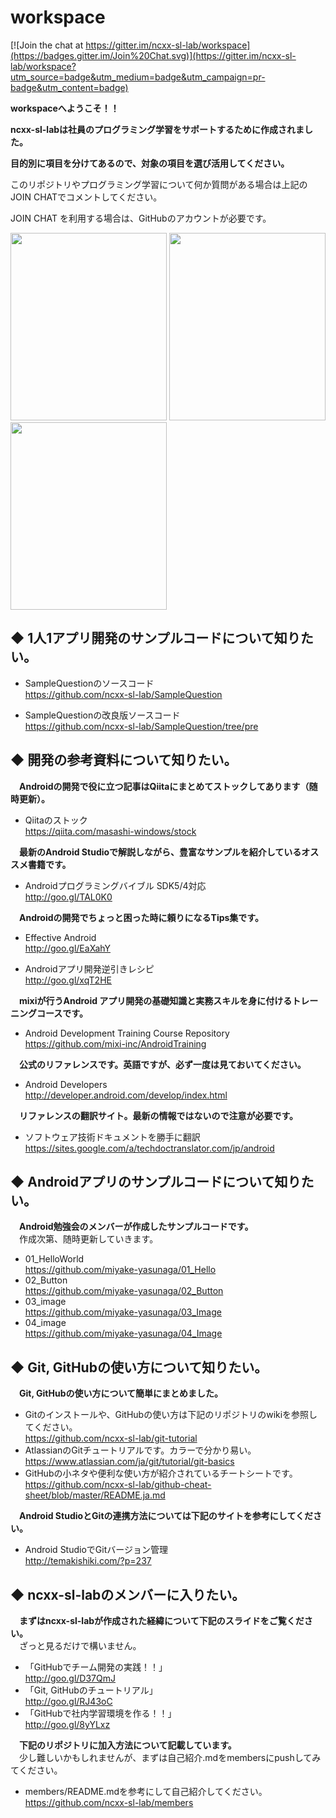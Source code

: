 # workspace

[![Join the chat at https://gitter.im/ncxx-sl-lab/workspace](https://badges.gitter.im/Join%20Chat.svg)](https://gitter.im/ncxx-sl-lab/workspace?utm_source=badge&utm_medium=badge&utm_campaign=pr-badge&utm_content=badge)

**workspaceへようこそ！！**

**ncxx-sl-labは社員のプログラミング学習をサポートするために作成されました。**

**目的別に項目を分けてあるので、対象の項目を選び活用してください。**

このリポジトリやプログラミング学習について何か質問がある場合は上記のJOIN CHATでコメントしてください。

JOIN CHAT を利用する場合は、GitHubのアカウントが必要です。

<img src="http://keepingblog.net/github_images/workspace/ncxx_sl_boy.gif" width="250" height="300">
<img src="http://keepingblog.net/github_images/workspace/doroid.gif" width="250" height="300">
<img src="http://keepingblog.net/github_images/workspace/ncxx_sl_girl.gif" width="250" height="300">

## ◆ 1人1アプリ開発のサンプルコードについて知りたい。
- SampleQuestionのソースコード  
https://github.com/ncxx-sl-lab/SampleQuestion

- SampleQuestionの改良版ソースコード  
https://github.com/ncxx-sl-lab/SampleQuestion/tree/pre  

## ◆ 開発の参考資料について知りたい。

　**Androidの開発で役に立つ記事はQiitaにまとめてストックしてあります（随時更新）。**
- Qiitaのストック  
https://qiita.com/masashi-windows/stock

　**最新のAndroid Studioで解説しながら、豊富なサンプルを紹介しているオススメ書籍です。**
- Androidプログラミングバイブル SDK5/4対応  
http://goo.gl/TAL0K0

　**Androidの開発でちょっと困った時に頼りになるTips集です。**
- Effective Android   
http://goo.gl/EaXahY  

- Androidアプリ開発逆引きレシピ  
http://goo.gl/xqT2HE  

　**mixiが行うAndroid アプリ開発の基礎知識と実務スキルを身に付けるトレーニングコースです。**
- Android Development Training Course Repository  
https://github.com/mixi-inc/AndroidTraining

　**公式のリファレンスです。英語ですが、必ず一度は見ておいてください。**
- Android Developers   
http://developer.android.com/develop/index.html

　**リファレンスの翻訳サイト。最新の情報ではないので注意が必要です。**
- ソフトウェア技術ドキュメントを勝手に翻訳  
https://sites.google.com/a/techdoctranslator.com/jp/android

## ◆ Androidアプリのサンプルコードについて知りたい。
　**Android勉強会のメンバーが作成したサンプルコードです。**  
　作成次第、随時更新していきます。
- 01_HelloWorld  
https://github.com/miyake-yasunaga/01_Hello
- 02_Button  
https://github.com/miyake-yasunaga/02_Button
- 03_image  
https://github.com/miyake-yasunaga/03_Image
- 04_image  
https://github.com/miyake-yasunaga/04_Image


## ◆ Git, GitHubの使い方について知りたい。
　**Git, GitHubの使い方について簡単にまとめました。** 

- Gitのインストールや、GitHubの使い方は下記のリポジトリのwikiを参照してください。  
https://github.com/ncxx-sl-lab/git-tutorial
- AtlassianのGitチュートリアルです。カラーで分かり易い。  
https://www.atlassian.com/ja/git/tutorial/git-basics
- GitHubの小ネタや便利な使い方が紹介されているチートシートです。  
https://github.com/ncxx-sl-lab/github-cheat-sheet/blob/master/README.ja.md

　**Android StudioとGitの連携方法については下記のサイトを参考にしてください。**

- Android StudioでGitバージョン管理  
http://temakishiki.com/?p=237


## ◆ ncxx-sl-labのメンバーに入りたい。
　**まずはncxx-sl-labが作成された経緯について下記のスライドをご覧ください。**  
　ざっと見るだけで構いません。
- 「GitHubでチーム開発の実践！！」  
http://goo.gl/D37QmJ
- 「Git, GitHubのチュートリアル」  
http://goo.gl/RJ43oC
- 「GitHubで社内学習環境を作る！！」  
http://goo.gl/8yYLxz

　**下記のリポジトリに加入方法について記載しています。**  
　少し難しいかもしれませんが、まずは自己紹介.mdをmembersにpushしてみてください。

- members/README.mdを参考にして自己紹介してください。  
https://github.com/ncxx-sl-lab/members
